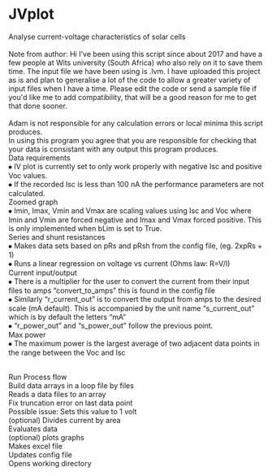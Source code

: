 # JVplot <br>
Analyse current-voltage characteristics of solar cells <br>
<br>
Note from author: Hi I've been using this script since about 2017 and have a few people at Wits university (South Africa) who also rely on it to save them time. The input file we have been using is .lvm. I have uploaded this project as is and plan to generalise a lot of the code to allow a greater variety of input files when I have a time. Please edit the code or send a sample file if you'd like me to add compatibility, that will be a good reason for me to get that done sooner. <br>
<br>
Adam is not responsible for any calculation errors or local minima this script produces. <br>
In using this program you agree that you are responsible for checking that your data is consistant with any output this program produces. <br>
Data requirements <br>
⦁	IV plot is currently set to only work properly with negative Isc and positive Voc values. <br>
⦁	If the recorded Isc is less than 100 nA the performance parameters are not calculated. <br>
Zoomed graph <br>
⦁	Imin, Imax, Vmin and Vmax are scaling values using Isc and Voc where Imin and Vmin are forced negative and Imax and Vmax forced positive. This is only implemented when bLim is set to True. <br>
Series and shunt resistances <br>
⦁	Makes data sets based on pRs and pRsh from the config file, (eg. 2xpRs + 1) <br>
⦁	Runs a linear regression on voltage vs current (Ohms law: R=V/I) <br>
Current input/output <br>
⦁	There is a multiplier for the user to convert the current from their input files to amps “convert_to_amps” this is found in the config file <br>
⦁	Similarly “r_current_out” is to convert the output from amps to the desired scale (mA default). This is accompanied by the unit name “s_current_out” which is by default the letters “mA” <br>
⦁	“r_power_out” and “s_power_out” follow the previous point. <br>
Max power <br>
⦁	The maximum power is the largest average of two adjacent data points in the range between the Voc and Isc <br>
<br>

Run Process flow <br>
Build data arrays in a loop file by files <br>
	Reads a data files to an array <br>
	Fix truncation error on last data point <br>
		Possible issue: Sets this value to 1 volt <br>
	(optional) Divides current by area <br>
	Evaluates data <br>
	(optional) plots graphs <br>
Makes excel file <br>
Updates config file <br>
Opens working directory <br>

